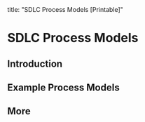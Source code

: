 <frontmatter>
title: "SDLC Process Models [Printable]"
</frontmatter>

<include src="navbar.md" boilerplate />

<link rel="stylesheet" href="{{baseUrl}}/css/textbook.css">

<div class="website-content">

<div id="main">

# SDLC Process Models

## Introduction

<include src="introduction/what/unit-inParent-asFlat-print.md" boilerplate />
<include src="introduction/sequentialModels/unit-inParent-asFlat-print.md" boilerplate />
<include src="introduction/iterativeModels/unit-inParent-asFlat-print.md" boilerplate />
<include src="introduction/agileModels/unit-inParent-asFlat-print.md" boilerplate />

## Example Process Models

<include src="exampleProcessModels/xp/unit-inParent-asFlat-print.md" boilerplate />
<include src="exampleProcessModels/scrum/unit-inParent-asFlat-print.md" boilerplate />
<include src="exampleProcessModels/unifiedProcess/unit-inParent-asFlat-print.md" boilerplate />

## More

<include src="more/cmmi/unit-inParent-asFlat-print.md" boilerplate />

</div>

</div>
